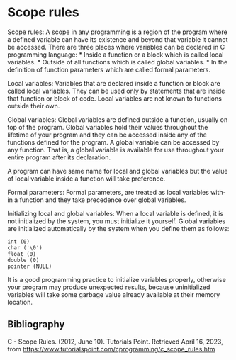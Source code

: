 # Scope rules

Scope rules: A scope in any programming is a region of the program where a defined variable can have its existence and beyond that variable it cannot be accessed. There are three places where variables can be declared in C programming language:
    * Inside a function or a block which is called local variables.
    * Outside of all functions which is called global variables.
    * In the definition of function parameters which are called formal parameters.

Local variables: Variables that are declared inside a function or block are called local variables. They can be used only by statements that are inside that function or block of code. Local variables are not known to functions outside their own.

Global variables: Global variables are defined outside a function, usually on top of the program. Global variables hold their values throughout the lifetime of your program and they can be accessed inside any of the functions defined for the program. A global variable can be accessed by any function. That is, a global variable is available for use throughout your entire program after its declaration.

A program can have same name for local and global variables but the value of local variable inside a function will take preference.

Formal parameters: Formal parameters, are treated as local variables with-in a function and they take precedence over global variables.

Initializing local and global variables: When a local variable is defined, it is not initialized by the system, you must initialize it yourself. Global variables are initialized automatically by the system when you define them as follows:
    
    int (0)
    char ('\0')
    float (0)
    double (0)
    pointer (NULL)

It is a good programming practice to initialize variables properly, otherwise your program may produce unexpected results, because uninitialized variables will take some garbage value already available at their memory location.

## Bibliography

C - Scope Rules. (2012, June 10). Tutorials Point. Retrieved April 16, 2023, from https://www.tutorialspoint.com/cprogramming/c_scope_rules.htm